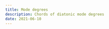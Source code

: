 ```yaml
---
title: Mode degrees
description: Chords of diatonic mode degrees
date: 2021-06-10
---
```


<script setup>
  import modes from '#/db/chord/modes.yaml'
</script>

<chord-progressions :list="modes" />
